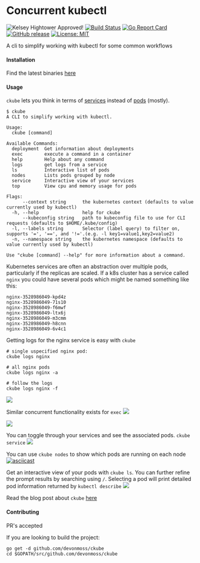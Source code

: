 # Concurrent kubectl
![Kelsey Hightower Approved!](https://img.shields.io/badge/Hightower-approved-blue.svg) [![Build Status](https://travis-ci.org/devonmoss/ckube.svg?branch=master)](https://travis-ci.org/devonmoss/ckube) [![Go Report Card](https://goreportcard.com/badge/github.com/devonmoss/ckube)](https://goreportcard.com/report/github.com/devonmoss/ckube) [![GitHub release](https://img.shields.io/github/release/devonmoss/ckube.svg)](https://github.com/devonmoss/ckube/releases/latest) [![License: MIT](https://img.shields.io/badge/License-MIT-yellow.svg)](https://opensource.org/licenses/MIT)

A cli to simplify working with kubectl for some common workflows

#### Installation
Find the latest binaries [here](https://github.com/devonmoss/ckube/releases/)

#### Usage
`ckube` lets you think in terms of [services](https://kubernetes.io/docs/concepts/services-networking/service/) instead of [pods](https://kubernetes.io/docs/concepts/workloads/pods/pod/) (mostly).


```$xslt
$ ckube
A CLI to simplify working with kubectl.

Usage:
  ckube [command]

Available Commands:
  deployment  Get information about deployments
  exec        execute a command in a container
  help        Help about any command
  logs        get logs from a service
  ls          Interactive list of pods
  nodes       Lists pods grouped by node
  service     Interactive view of your services
  top         View cpu and memory usage for pods

Flags:
      --context string      the kubernetes context (defaults to value currently used by kubectl)
  -h, --help                help for ckube
      --kubeconfig string   path to kubeconfig file to use for CLI requests (defaults to $HOME/.kube/config)
  -l, --labels string       Selector (label query) to filter on, supports '=', '==', and '!='.(e.g. -l key1=value1,key2=value2)
  -n, --namespace string    the kubernetes namespace (defaults to value currently used by kubectl)

Use "ckube [command] --help" for more information about a command.

```

Kubernetes services are often an abstraction over multiple pods, particularly if the replicas are scaled. If a k8s cluster has a service called `nginx` you could have several pods which might be named something like this:
```$xslt
nginx-3528986049-kpd4z
nginx-3528986049-71s10 
nginx-3528986049-f6mwf
nginx-3528986049-ltx6j
nginx-3528986049-m3cmm
nginx-3528986049-h8cnn
nginx-3528986049-6v4c1
```

Getting logs for the nginx service is easy with `ckube`
```
# single uspecified nginx pod:
ckube logs nginx

# all nginx pods
ckube logs nginx -a

# follow the logs
ckube logs nginx -f
```
![](https://github.com/devonmoss/ckube/blob/master/images/logs.gif?raw=true)

Similar concurrent functionality exists for `exec`
![](https://github.com/devonmoss/ckube/blob/master/images/exec.gif?raw=true)

![](https://github.com/devonmoss/ckube/blob/master/images/complex-exec.gif?raw=true)

You can toggle through your services and see the associated pods. `ckube service`
![](https://github.com/devonmoss/ckube/blob/master/images/services.gif?raw=true)

You can use `ckube nodes` to show which pods are running on each node
[![asciicast](https://asciinema.org/a/150564.png)](https://asciinema.org/a/150564)

Get an interactive view of your pods with `ckube ls`. You can further refine the prompt results by searching using `/`. Selecting a pod will print detailed pod information returned by `kubectl describe`
![](https://github.com/devonmoss/ckube/blob/master/images/list-interactive.gif?raw=true)

Read the blog post about `ckube` [here](https://devonmoss.com/concurrent-kubectl)

#### Contributing
PR's accepted

If you are looking to build the project:
```$xslt
go get -d github.com/devonmoss/ckube
cd $GOPATH/src/github.com/devonmoss/ckube
```
